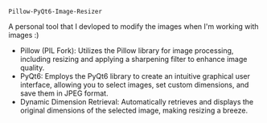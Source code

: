 `Pillow-PyQt6-Image-Resizer`

A personal tool that I devloped to modify the images when I'm working with images :)

 * Pillow (PIL Fork): Utilizes the Pillow library for image processing, including resizing and applying a sharpening filter to enhance image quality.
 * PyQt6: Employs the PyQt6 library to create an intuitive graphical user interface, allowing you to select images, set custom dimensions, and save them in JPEG format.
 * Dynamic Dimension Retrieval: Automatically retrieves and displays the original dimensions of the selected image, making resizing a breeze.
